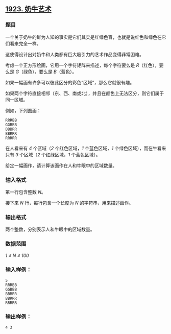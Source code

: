 ## [1923. 奶牛艺术](https://www.acwing.com/problem/content/1925/)

### 题目

一个关于奶牛的鲜为人知的事实是它们其实是红绿色盲，也就是说红色和绿色在它们看来完全一样。

这使得设计出对奶牛和人类都有巨大吸引力的艺术作品变得非常困难。

考虑一个正方形绘画，它用一个字符矩阵来描述，每个字符要么是 *R*（红色），要么是 *G*（绿色），要么是 *B*（蓝色）。

如果一幅画有许多可以彼此区分的彩色“区域”，那么它就很有趣。

如果两个字符直接相邻（东、西、南或北），并且在颜色上无法区分，则它们属于同一区域。

例如，下列图画：

```
RRRBB
GGBBB
BBBRR
BBRRR
RRRRR
```

在人看来有 *4* 个区域（*2* 个红色区域，*1* 个蓝色区域，*1* 个绿色区域），而在牛看来只有 *3* 个区域（*2* 个红绿区域，*1* 个蓝色区域）。

给定一幅画作，请计算该画作在人和牛眼中的区域数量。

### 输入格式

第一行包含整数 *N*。

接下来 *N* 行，每行包含一个长度为 *N* 的字符串，用来描述画作。

### 输出格式

两个整数，分别表示人和牛眼中的区域数量。

### 数据范围

*1 ≤ N ≤ 100*

### 输入样例：

```
5
RRRBB
GGBBB
BBBRR
BBRRR
RRRRR
```

### 输出样例：

```
4 3
```
